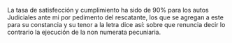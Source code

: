 La tasa de satisfección y cumplimiento ha sido de 90% para los autos Judiciales ante mi por pedimento del rescatante, los que se agregan a este para su constancia y su tenor a la letra dice así: sobre que renuncia decir lo contrario la ejecución de la non numerata pecuniaria.